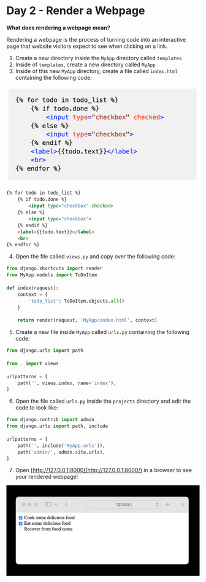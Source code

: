 # Day 2 - Render a Webpage

**What does rendering a webpage mean?**

Rendering a webpage is the process of turning code into an interactive page that website visitors expect to see when clicking on a link.

1. Create a new directory inside the `MyApp` directory called `templates` 
2. Inside of `templates`, create a new directory called `MyApp`
3. Inside of this new `MyApp` directory, create a file called `index.html` containing the following code:

![Screenshot 2023-04-23 at 8.46.13 PM](png/day2/Screenshot_2023-04-23_at_8.46.13_PM.png)

```html
{% for todo in todo_list %}
    {% if todo.done %} 
        <input type="checkbox" checked> 
    {% else %} 
        <input type="checkbox">
    {% endif %}
    <label>{{todo.text}}</label>
    <br>
{% endfor %}		
```

4. Open the file called `views.py` and copy over the following code:

```python
from django.shortcuts import render
from MyApp.models import ToDoItem

def index(request):
    context = {
        'todo_list': ToDoItem.objects.all()
    }

    return render(request, 'MyApp/index.html', context)
```

5. Create a new file inside `MyApp` called `urls.py` containing the following code:

```python
from django.urls import path

from . import views

urlpatterns = [
    path('', views.index, name='index'),
]
```

6. Open the file called `urls.py` inside the `projects` directory and edit the code to look like:

```python
from django.contrib import admin
from django.urls import path, include

urlpatterns = [
    path('', include('MyApp.urls')),
    path('admin/', admin.site.urls),
]
```

7. Open [http://127.0.0.1:8000](http://127.0.0.1:8000/) in a browser to see your rendered webpage!

![Screenshot 2023-04-23 at 8.23.47 PM.png](png/day2/Screenshot_2023-04-23_at_8.23.47_PM.png)